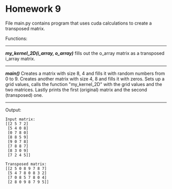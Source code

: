 # Homework 9
File main.py contains program that uses cuda calculations to create a transposed matrix.


Functions:

---

***my_kernel_2D(i_array, o_array)*** fills out the o_array matrix as a transposed i_array
matrix.

---

***main()*** Creates a matrix with size 8, 4 and fills it with random numbers from 0 to 9. 
Creates another matrix with size 4, 8 and fills it with zeros. Sets up a grid values, calls 
the function "my_kernel_2D" with the grid values and the two matrices. Lastly prints the 
first (original) matrix and the second (transposed) one.

---

Output:
```
Input matrix:
[[2 5 7 2]
 [5 4 0 8]
 [0 7 8 0]
 [8 8 5 9]
 [9 0 7 8]
 [7 8 8 7]
 [8 3 0 9]
 [7 2 4 5]]

Transposed matrix:
[[2 5 0 8 9 7 8 7]
 [5 4 7 8 0 8 3 2]
 [7 0 8 5 7 8 0 4]
 [2 8 0 9 8 7 9 5]]
```